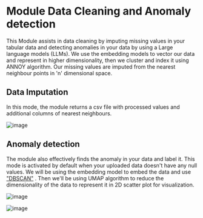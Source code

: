 # Module Data Cleaning and Anomaly detection

This Module assists in data cleaning by imputing missing values in your tabular data and detecting anomalies in your data by using a Large language models (LLMs).
We use the embedding models to vector our data and represent in higher dimensionality, then we cluster and index it using ANNOY algorithm. Our missing values are imputed from the nearest neighbour points in 'n' dimensional space. 

## Data Imputation
In this mode, the module returns a csv file with processed values and additional columns of nearest neighbours.

![image](https://github.com/mogith-pn/Module-Data-Cleanser/assets/143642606/8c72b007-2852-40d8-934e-a8843524ddd1)


## Anomaly detection
The module also effectively finds the anomaly in your data and label it. This mode is activated by default when your uploaded data doesn't have any null values.
We will be using the embedding model to embed the data and use ["DBSCAN"](https://scikit-learn.org/stable/auto_examples/cluster/plot_dbscan.html#demo-of-dbscan-clustering-algorithm) .
Then we'll be using UMAP algorithm to reduce the dimensionality of the data to represent it in 2D scatter plot for visualization.

![image](https://github.com/mogith-pn/Module-Data-Cleanser/assets/143642606/cbe7ed99-23c3-45fc-b0e5-cb4c6d93856b)

![image](https://github.com/mogith-pn/Module-Data-Cleanser/assets/143642606/3d5e552b-881f-4e42-b2c0-06f9ccefab69)
